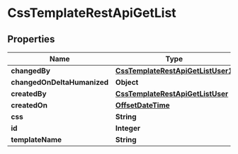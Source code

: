 # CssTemplateRestApiGetList

## Properties
Name | Type | Description | Notes
------------ | ------------- | ------------- | -------------
**changedBy** | [**CssTemplateRestApiGetListUser1**](CssTemplateRestApiGetListUser1.md) |  |  [optional]
**changedOnDeltaHumanized** | **Object** |  |  [optional]
**createdBy** | [**CssTemplateRestApiGetListUser**](CssTemplateRestApiGetListUser.md) |  |  [optional]
**createdOn** | [**OffsetDateTime**](OffsetDateTime.md) |  |  [optional]
**css** | **String** |  |  [optional]
**id** | **Integer** |  |  [optional]
**templateName** | **String** |  |  [optional]
